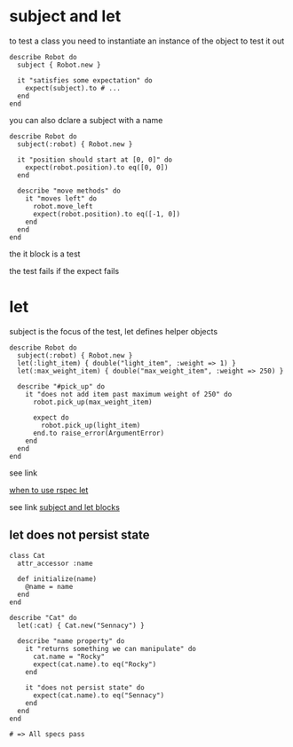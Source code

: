 # subject and let

to test a class you need to instantiate an instance of the object to test it out

```
describe Robot do
  subject { Robot.new }

  it "satisfies some expectation" do
    expect(subject).to # ...
  end
end
```


you can also dclare a subject with a name

```
describe Robot do
  subject(:robot) { Robot.new }

  it "position should start at [0, 0]" do
    expect(robot.position).to eq([0, 0])
  end

  describe "move methods" do
    it "moves left" do
      robot.move_left
      expect(robot.position).to eq([-1, 0])
    end
  end
end
```

the it block is a test

the test fails if the expect fails

# let

subject is the focus of the test, let defines helper objects

```
describe Robot do
  subject(:robot) { Robot.new }
  let(:light_item) { double("light_item", :weight => 1) }
  let(:max_weight_item) { double("max_weight_item", :weight => 250) }

  describe "#pick_up" do
    it "does not add item past maximum weight of 250" do
      robot.pick_up(max_weight_item)

      expect do
        robot.pick_up(light_item)
      end.to raise_error(ArgumentError)
    end
  end
end
```

see link

[when to use rspec let](https://stackoverflow.com/questions/5359558/when-to-use-rspec-let)

see link 
[subject and let blocks](https://benscheirman.com/2011/05/dry-up-your-rspec-files-with-subject-let-blocks/)

## let does not persist state

```
class Cat
  attr_accessor :name

  def initialize(name)
    @name = name
  end
end

describe "Cat" do
  let(:cat) { Cat.new("Sennacy") }

  describe "name property" do
    it "returns something we can manipulate" do
      cat.name = "Rocky"
      expect(cat.name).to eq("Rocky")
    end

    it "does not persist state" do
      expect(cat.name).to eq("Sennacy")
    end
  end
end

# => All specs pass
```

